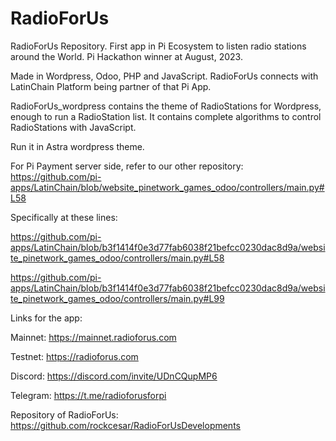 # RadioForUs
RadioForUs Repository. First app in Pi Ecosystem to listen radio stations around the World. Pi Hackathon winner at August, 2023.

Made in Wordpress, Odoo, PHP and JavaScript. RadioForUs connects with LatinChain Platform being partner of that Pi App.

RadioForUs_wordpress contains the theme of RadioStations for Wordpress, enough to run a RadioStation list. It contains complete algorithms to control RadioStations with JavaScript.

Run it in Astra wordpress theme.

For Pi Payment server side, refer to our other repository:
https://github.com/pi-apps/LatinChain/blob/website_pinetwork_games_odoo/controllers/main.py#L58

Specifically at these lines:

https://github.com/pi-apps/LatinChain/blob/b3f1414f0e3d77fab6038f21befcc0230dac8d9a/website_pinetwork_games_odoo/controllers/main.py#L58

https://github.com/pi-apps/LatinChain/blob/b3f1414f0e3d77fab6038f21befcc0230dac8d9a/website_pinetwork_games_odoo/controllers/main.py#L99

Links for the app:

Mainnet:
https://mainnet.radioforus.com

Testnet:
https://radioforus.com

Discord:
https://discord.com/invite/UDnCQupMP6

Telegram:
https://t.me/radioforusforpi

Repository of RadioForUs:
https://github.com/rockcesar/RadioForUsDevelopments
